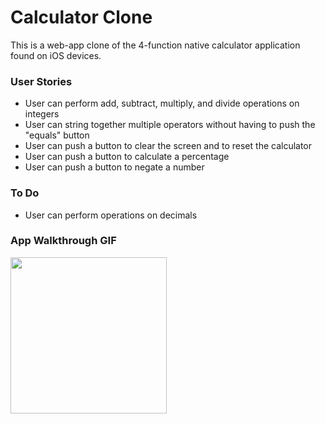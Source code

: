 # Calculator Clone

This is a web-app clone of the 4-function native calculator application found on iOS devices.

### User Stories

- User can perform add, subtract, multiply, and divide operations on integers
- User can string together multiple operators without having to push the "equals" button
- User can push a button to clear the screen and to reset the calculator
- User can push a button to calculate a percentage
- User can push a button to negate a number


### To Do
- User can perform operations on decimals


### App Walkthrough GIF

<img src="http://g.recordit.co/lsLdhKU41R.gif" width=250><br>

